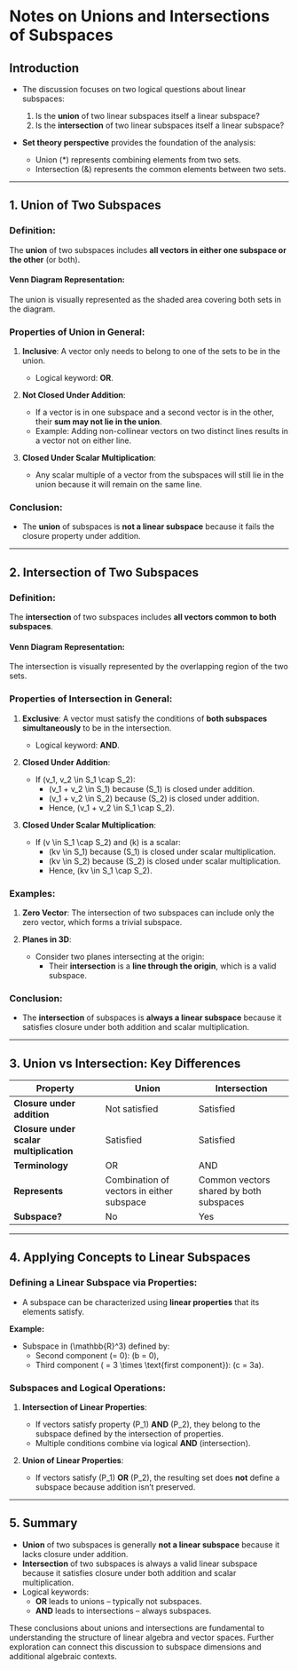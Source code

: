 # Notes on Unions and Intersections of Subspaces

## Introduction

- The discussion focuses on two logical questions about linear subspaces:
  1. Is the **union** of two linear subspaces itself a linear subspace?
  2. Is the **intersection** of two linear subspaces itself a linear subspace?

- **Set theory perspective** provides the foundation of the analysis:
  - Union (\*) represents combining elements from two sets.
  - Intersection (\&) represents the common elements between two sets.

---

## 1. **Union of Two Subspaces**

### Definition:
The **union** of two subspaces includes **all vectors in either one subspace or the other** (or both). 

#### Venn Diagram Representation:
The union is visually represented as the shaded area covering both sets in the diagram.

### Properties of Union in General:

1. **Inclusive**: A vector only needs to belong to one of the sets to be in the union.
   - Logical keyword: **OR**.
    
2. **Not Closed Under Addition**:
    - If a vector is in one subspace and a second vector is in the other, their **sum may not lie in the union**.
    - Example: Adding non-collinear vectors on two distinct lines results in a vector not on either line.

3. **Closed Under Scalar Multiplication**:
    - Any scalar multiple of a vector from the subspaces will still lie in the union because it will remain on the same line.

### Conclusion:
- The **union** of subspaces is **not a linear subspace** because it fails the closure property under addition.

---

## 2. **Intersection of Two Subspaces**

### Definition:
The **intersection** of two subspaces includes **all vectors common to both subspaces**.

#### Venn Diagram Representation:
The intersection is visually represented by the overlapping region of the two sets.

### Properties of Intersection in General:

1. **Exclusive**: A vector must satisfy the conditions of **both subspaces simultaneously** to be in the intersection.
   - Logical keyword: **AND**.

2. **Closed Under Addition**:
    - If \(v_1, v_2 \in S_1 \cap S_2\):
      - \(v_1 + v_2 \in S_1\) because \(S_1\) is closed under addition.
      - \(v_1 + v_2 \in S_2\) because \(S_2\) is closed under addition.
      - Hence, \(v_1 + v_2 \in S_1 \cap S_2\).

3. **Closed Under Scalar Multiplication**:
    - If \(v \in S_1 \cap S_2\) and \(k\) is a scalar:
      - \(kv \in S_1\) because \(S_1\) is closed under scalar multiplication.
      - \(kv \in S_2\) because \(S_2\) is closed under scalar multiplication.
      - Hence, \(kv \in S_1 \cap S_2\).

### Examples:
1. **Zero Vector**: The intersection of two subspaces can include only the zero vector, which forms a trivial subspace.

2. **Planes in 3D**:
   - Consider two planes intersecting at the origin:
     - Their **intersection** is a **line through the origin**, which is a valid subspace.

### Conclusion:
- The **intersection** of subspaces is **always a linear subspace** because it satisfies closure under both addition and scalar multiplication.

---

## 3. **Union vs Intersection: Key Differences**

| **Property**            | **Union**     | **Intersection** |
|--------------------------|---------------|-------------------|
| **Closure under addition** | Not satisfied | Satisfied         |
| **Closure under scalar multiplication** | Satisfied     | Satisfied         |
| **Terminology**          | OR            | AND               |
| **Represents**           | Combination of vectors in either subspace | Common vectors shared by both subspaces |
| **Subspace?**            | No            | Yes               |

---

## 4. Applying Concepts to Linear Subspaces

### Defining a Linear Subspace via Properties:

- A subspace can be characterized using **linear properties** that its elements satisfy.
  
**Example:**
- Subspace in \(\mathbb{R}^3\) defined by:
  - Second component \(= 0\): \(b = 0\),
  - Third component \( = 3 \times \text{first component}\): \(c = 3a\).

### Subspaces and Logical Operations:

1. **Intersection of Linear Properties**:
   - If vectors satisfy property \(P_1\) **AND** \(P_2\), they belong to the subspace defined by the intersection of properties.
   - Multiple conditions combine via logical **AND** (intersection).

2. **Union of Linear Properties**:
   - If vectors satisfy \(P_1\) **OR** \(P_2\), the resulting set does **not** define a subspace because addition isn’t preserved.

---

## 5. Summary

- **Union** of two subspaces is generally **not a linear subspace** because it lacks closure under addition.
- **Intersection** of two subspaces is always a valid linear subspace because it satisfies closure under both addition and scalar multiplication.
- Logical keywords:
  - **OR** leads to unions – typically not subspaces.
  - **AND** leads to intersections – always subspaces.
  
These conclusions about unions and intersections are fundamental to understanding the structure of linear algebra and vector spaces. Further exploration can connect this discussion to subspace dimensions and additional algebraic contexts.